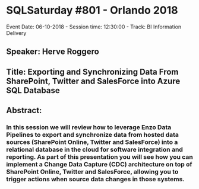 # SQLSaturday #801 - Orlando 2018
Event Date: 06-10-2018 - Session time: 12:30:00 - Track: BI Information Delivery
## Speaker: Herve Roggero
## Title: Exporting and Synchronizing Data From SharePoint, Twitter and SalesForce into Azure SQL Database
## Abstract:
### In this session we will review how to leverage Enzo Data Pipelines to export and synchronize data from hosted data sources (SharePoint Online, Twitter and SalesForce) into a relational database in the cloud for software integration and reporting. As part of this presentation you will see how you can implement a Change Data Capture (CDC) architecture on top of SharePoint Online, Twitter and SalesForce, allowing you to trigger actions when source data changes in those systems.
